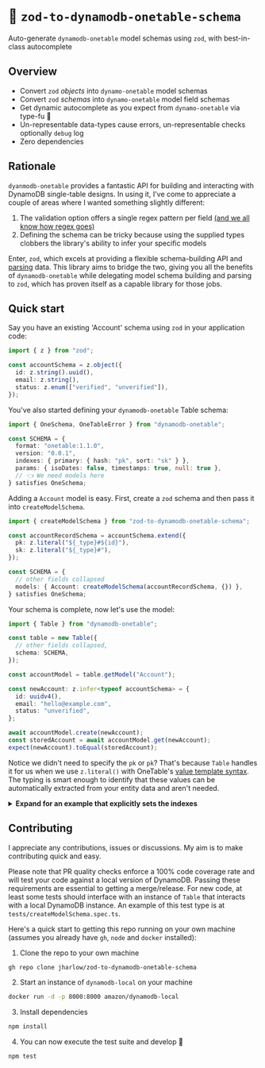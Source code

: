 # 💍 `zod-to-dynamodb-onetable-schema`

Auto-generate `dynamodb-onetable` model schemas using `zod`, with best-in-class autocomplete

## Overview

- Convert `zod` _objects_ into `dynamo-onetable` model schemas
- Convert `zod` _schemas_ into `dynamo-onetable` model field schemas
- Get dynamic autocomplete as you expect from `dynamo-onetable` via type-fu 🥋
- Un-representable data-types cause errors, un-representable checks optionally `debug` log
- Zero dependencies

## Rationale

`dyanmodb-onetable` provides a fantastic API for building and interacting with DynamoDB single-table designs. In using it, I've come to appreciate a couple of areas where I wanted something slightly different:

1. The validation option offers a single regex pattern per field [(and we all know how regex goes)](https://regex.info/blog/2006-09-15/247)
2. Defining the schema can be tricky because using the supplied types clobbers the library's ability to infer your specific models

Enter, `zod`, which excels at providing a flexible schema-building API and [parsing](https://lexi-lambda.github.io/blog/2019/11/05/parse-don-t-validate/) data. This library aims to bridge the two, giving you all the benefits of `dynamodb-onetable` while delegating model schema building and parsing to `zod`, which has proven itself as a capable library for those jobs.

## Quick start

Say you have an existing 'Account' schema using `zod` in your application code:

```ts
import { z } from "zod";

const accountSchema = z.object({
  id: z.string().uuid(),
  email: z.string(),
  status: z.enum(["verified", "unverified"]),
});
```

You've also started defining your `dynamodb-onetable` Table schema:

```ts
import { OneSchema, OneTableError } from "dynamodb-onetable";

const SCHEMA = {
  format: "onetable:1.1.0",
  version: "0.0.1",
  indexes: { primary: { hash: "pk", sort: "sk" } },
  params: { isoDates: false, timestamps: true, null: true },
  // 👈 We need models here
} satisfies OneSchema;
```

Adding a `Account` model is easy. First, create a `zod` schema and then pass it into `createModelSchema`.

```ts
import { createModelSchema } from "zod-to-dynamodb-onetable-schema";

const accountRecordSchema = accountSchema.extend({
  pk: z.literal("${_type}#${id}"),
  sk: z.literal("${_type}#"),
});

const SCHEMA = {
  // other fields collapsed
  models: { Account: createModelSchema(accountRecordSchema, {}) },
} satisfies OneSchema;
```

Your schema is complete, now let's use the model:

```ts
import { Table } from "dynamodb-onetable";

const table = new Table({
  // other fields collapsed,
  schema: SCHEMA,
});

const accountModel = table.getModel("Account");

const newAccount: z.infer<typeof accountSchema> = {
  id: uuidv4(),
  email: "hello@example.com",
  status: "unverified",
};

await accountModel.create(newAccount);
const storedAccount = await accountModel.get(newAccount);
expect(newAccount).toEqual(storedAccount);
```

Notice we didn't need to specify the `pk` or `pk`? That's because `Table` handles it for us when we use `z.literal()` with OneTable's [value template syntax](https://doc.onetable.io/api/table/schemas/attributes/#value-templates). The typing is smart enough to identify that these values can be automatically extracted from your entity data and aren't needed.

<details>
<summary><b>Expand for an example that explicitly sets the indexes</b></summary>

```ts
import { Table, OneSchema, OneTableError } from "dynamodb-onetable";
import { createModelSchema } from "zod-to-dynamodb-onetable-schema";
import { z } from "zod";

const accountRecordSchema = z.object({
  pk: z.string(),
  sk: z.string(),
  id: z.string().uuid(),
  email: z.string(),
  status: z.enum(["verified", "unverified"]),
});

const SCHEMA = {
  // other fields collapsed
  models: { Account: createModelSchema(accountRecordSchema, {}) },
} satisfies OneSchema;

const accountModel = table.getModel("Account");

const newAccount: z.infer<typeof accountRecordSchema> = {
  pk: "Account#1",
  sk: "Account",
  id: 1,
  email: "hello@example.com",
  status: "unverified",
};

await accountModel.create(newAccount);
const storedAccount = await accountModel.get(newAccount);
expect(newAccount).toMatchObject(storedAccount);
```

</details>

## Contributing

I appreciate any contributions, issues or discussions. My aim is to make contributing quick and easy.

Please note that PR quality checks enforce a 100% code coverage rate and will test your code against a local version of DynamoDB. Passing these requirements are essential to getting a merge/release. For new code, at least some tests should interface with an instance of `Table` that interacts with a local DynamoDB instance. An example of this test type is at `tests/createModelSchema.spec.ts`.

Here's a quick start to getting this repo running on your own machine (assumes you already have `gh`, `node` and `docker` installed):

1. Clone the repo to your own machine

```sh
gh repo clone jharlow/zod-to-dynamodb-onetable-schema
```

2. Start an instance of `dynamodb-local` on your machine

```sh
docker run -d -p 8000:8000 amazon/dynamodb-local
```

3. Install dependencies

```sh
npm install
```

4. You can now execute the test suite and develop 🙌

```sh
npm test
```

